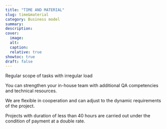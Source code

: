 ```yaml
---
title: "TIME AND MATERIAL"
slug: time&material
category: Business model
summary:
description:
cover:
  image:
  alt:
  caption:
  relative: true
showtoc: true
draft: false
---
```




Regular scope of tasks with irregular load

You can strengthen your in-house team with additional QA competencies and technical resources.

We are flexible in cooperation and can adjust to the dynamic requirements of the project.

Projects with duration of less than 40 hours are carried out under the condition of payment at a double rate.

